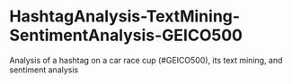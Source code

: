 # HashtagAnalysis-TextMining-SentimentAnalysis-GEICO500
Analysis of a hashtag on a car race cup (#GEICO500), its text mining, and sentiment analysis

